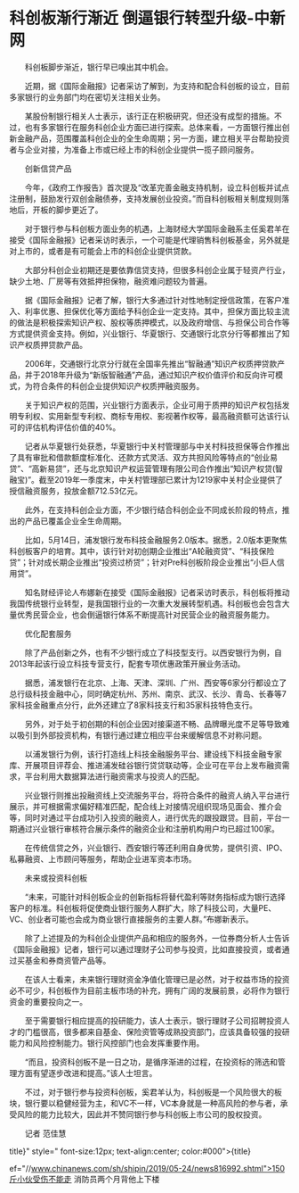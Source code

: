 # 科创板渐行渐近 倒逼银行转型升级-中新网

　　科创板脚步渐近，银行早已嗅出其中机会。

　　近期，据《国际金融报》记者采访了解到，为支持和配合科创板的设立，目前多家银行的业务部门均在密切关注相关业务。

　　某股份制银行相关人士表示，该行正在积极研究，但还没有成型的措施。不过，也有多家银行在服务科创企业方面已进行探索。总体来看，一方面银行推出创新金融产品，范围覆盖科创企业的全生命周期；另一方面，建立相关平台帮助投资者与企业对接，为准备上市或已经上市的科创企业提供一揽子顾问服务。

　　创新信贷产品

　　今年，《政府工作报告》首次提及“改革完善金融支持机制，设立科创板并试点注册制，鼓励发行双创金融债券，支持发展创业投资。”而自科创板相关制度规则落地后，开板的脚步更近了。

　　对于银行参与科创板方面业务的机遇，上海财经大学国际金融系主任奚君羊在接受《国际金融报》记者采访时表示，一个可能是代理销售科创板基金，另外就是对上市的，或者是有可能会上市的科创企业提供贷款。

　　大部分科创企业初期还是要依靠信贷支持，但很多科创企业属于轻资产行业，缺少土地、厂房等有效抵押担保物，融资难问题较为普遍。

　　据《国际金融报》记者了解，银行大多通过针对性地制定授信政策，在客户准入、利率优惠、担保优化等方面给予科创企业一定支持。其中，担保方面比较主流的做法是积极探索知识产权、股权等质押模式，以及政府增信、与担保公司合作等方式提供资金支持。例如，兴业银行、华夏银行、交通银行北京分行等都推出了知识产权质押贷款产品。

　　2006年，交通银行北京分行就在全国率先推出“智融通”知识产权质押贷款产品，并于2018年升级为“新版智融通”产品，通过知识产权价值评价和反向许可模式，为符合条件的科创企业提供知识产权质押融资服务。

　　关于知识产权的范围，兴业银行方面表示，企业可用于质押的知识产权包括发明专利权、实用新型专利权、商标专用权、影视著作权等，最高融资额可达该行认可的评估机构评估价值的40%。

　　记者从华夏银行处获悉，华夏银行中关村管理部与中关村科技担保等合作推出了具有审批和借款额度标准化、还款方式灵活、双方共担风险等特点的“创业易贷”、“高新易贷”，还与北京知识产权运营管理有限公司合作推出“知识产权贷(智融宝)”。截至2019年一季度末，中关村管理部已累计为1219家中关村企业提供了授信融资服务，投放金额712.53亿元。

　　此外，在支持科创企业方面，不少银行结合科创企业不同成长阶段的特点，推出的产品已覆盖企业全生命周期。

　　比如，5月14日，浦发银行发布科技金融服务2.0版本。据悉，2.0版本更聚焦科创板客户的培育。其中，该行针对初创期企业推出“A轮融资贷”、“科技保险贷”；针对成长期企业推出“投资过桥贷”；针对Pre科创板阶段企业推出“小巨人信用贷”。

　　知名财经评论人布娜新在接受《国际金融报》记者采访时表示，科创板将推动我国传统银行业转型，是我国银行业的一次重大发展转型机遇。科创板也会包含大量优秀民营企业，也会倒逼银行体系不断提高针对民营企业的融资服务能力。

　　优化配套服务

　　除了产品创新之外，也有不少银行成立了科技型支行。以西安银行为例，自2013年起该行设立科技专营支行，配套专项优惠政策开展业务活动。

　　据悉，浦发银行在北京、上海、天津、深圳、广州、西安等6家分行都设立了总行级科技金融中心，同时确定杭州、苏州、南京、武汉、长沙、青岛、长春等7家科技金融重点分行，此外还建立了8家科技支行和35家科技特色支行。

　　另外，对于处于初创期的科创企业因对接渠道不畅、品牌曝光度不足等导致难以吸引到外部投资机构，有银行通过建立相应平台来缓解信息不对称问题。

　　以浦发银行为例，该行打造线上科技金融服务平台、建设线下科技金融专家库、开展项目评荐会、推进浦发硅谷银行贷贷联动等，企业可在平台上发布融资需求，平台利用大数据算法进行融资需求与投资人的匹配。

　　兴业银行则推出投融资线上交流服务平台，将符合条件的融资人纳入平台进行展示，并可根据需求偏好精准匹配，配合线上对接情况组织现场见面会、推介会等，同时对通过平台成功引入投资的融资人，进行优先的跟投跟贷。目前，平台一期通过兴业银行审核符合展示条件的融资企业和注册机构用户均已超过100家。

　　在传统信贷之外，兴业银行、西安银行等还利用自身优势，提供引资、IPO、私募融资、上市顾问等服务，帮助企业进军资本市场。

　　未来或投资科创板

　　“未来，可能针对科创板企业的创新指标将替代盈利等财务指标成为银行选择客户的标准。科创板将促使商业银行服务人群扩大，除了科技公司，大量PE、VC、创业者可能也会成为商业银行直接服务的主要人群。”布娜新表示。

　　除了上述提及的为科创企业提供产品和相应的服务外，一位券商分析人士告诉《国际金融报》记者，银行可以通过理财子公司参与投资，比如直接投资，或者通过买基金和券商资管产品等。

　　在该人士看来，未来银行理财资金净值化管理已是必然，对于权益市场的投资必不可少，科创板作为目前主板市场的补充，拥有广阔的发展前景，必将作为银行资金的重要投向之一。

　　至于需要银行相应提高的投研能力，该人士表示，银行理财子公司招聘投资人才的门槛很高，很多都来自基金、保险资管等成熟投资部门，应该具备较强的投研能力和风险控制能力。银行风控部门也会发挥重要作用。

　　“而且，投资科创板不是一日之功，是循序渐进的过程，在投资标的筛选和管理方面有望逐步改进和提高。”该人士坦言。

　　不过，对于银行参与投资科创板，奚君羊认为，科创板是一个风险很大的板块，银行要以稳健经营为主，和VC不一样，VC本身就是一种高风险的参与者，承受风险的能力比较大，因此并不赞同银行参与科创板上市公司的股权投资。

　　记者 范佳慧

title}" style=" font-size:12px; text-align:center; color:#000">{title}

ef="//www.chinanews.com/sh/shipin/2019/05-24/news816992.shtml">150斤小伙受伤不能走 消防员两个月背他上下楼
